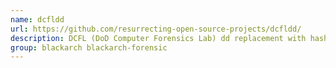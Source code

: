 ```yaml
---
name: dcfldd
url: https://github.com/resurrecting-open-source-projects/dcfldd/
description: DCFL (DoD Computer Forensics Lab) dd replacement with hashing.
group: blackarch blackarch-forensic
---
```

